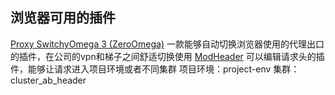 ## 浏览器可用的插件
[Proxy SwitchyOmega 3 (ZeroOmega)](https://chromewebstore.google.com/detail/pfnededegaaopdmhkdmcofjmoldfiped)
一款能够自动切换浏览器使用的代理出口的插件，在公司的vpn和梯子之间舒适切换使用
[ModHeader](https://chromewebstore.google.com/detail/idgpnmonknjnojddfkpgkljpfnnfcklj)
可以编辑请求头的插件，能够让请求进入项目环境或者不同集群
项目环境：project-env
集群： cluster_ab_header